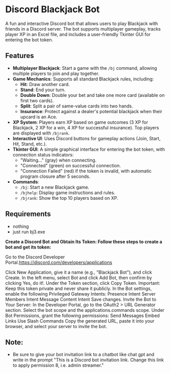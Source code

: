 # Discord Blackjack Bot

A fun and interactive Discord bot that allows users to play Blackjack with friends in a Discord server. The bot supports multiplayer gameplay, tracks player XP in an Excel file, and includes a user-friendly Tkinter GUI for entering the bot token.

## Features
- **Multiplayer Blackjack**: Start a game with the `/bj` command, allowing multiple players to join and play together.
- **Game Mechanics**: Supports all standard Blackjack rules, including:
  - **Hit**: Draw another card.
  - **Stand**: End your turn.
  - **Double Down**: Double your bet and take one more card (available on first two cards).
  - **Split**: Split a pair of same-value cards into two hands.
  - **Insurance**: Protect against a dealer's potential blackjack when their upcard is an Ace.
- **XP System**: Players earn XP based on game outcomes (3 XP for Blackjack, 2 XP for a win, 4 XP for successful insurance). Top players are displayed with `/bjrank`.
- **Interactive UI**: Uses Discord buttons for gameplay actions (Join, Start, Hit, Stand, etc.).
- **Tkinter GUI**: A simple graphical interface for entering the bot token, with connection status indicators:
  - "Waiting..." (gray) when connecting.
  - "Connected" (green) on successful connection.
  - "Connection Failed" (red) if the token is invalid, with automatic program closure after 5 seconds.
- **Commands**:
  - `/bj`: Start a new Blackjack game.
  - `/bjhelp`: Display game instructions and rules.
  - `/bjrank`: Show the top 10 players based on XP.

## Requirements
- nothing
- just run bj3.exe

**Create a Discord Bot and Obtain Its Token: Follow these steps to create a bot and get its token:**


Go to the Discord Developer Portal.https://discord.com/developers/applications

Click New Application, give it a name (e.g., "Blackjack Bot"), and click Create.
In the left menu, select Bot and click Add Bot, then confirm by clicking Yes, do it!.
Under the Token section, click Copy Token. Important: Keep this token private and never share it publicly.
In the Bot settings, enable the following Privileged Gateway Intents:
Presence Intent
Server Members Intent
Message Content Intent
Save changes.
Invite the Bot to Your Server:
In the Developer Portal, go to the OAuth2 > URL Generator section.
Select the bot scope and the applications.commands scope.
Under Bot Permissions, grant the following permissions:
Send Messages
Embed Links
Use Slash Commands
Copy the generated URL, paste it into your browser, and select your server to invite the bot.

## Note: 
- Be sure to give your bot invitation link to a chatbot like chat gpt and write in the prompt "This is a Discord bot invitation link. Change this link to apply permission 8, i.e. admin streamer."
